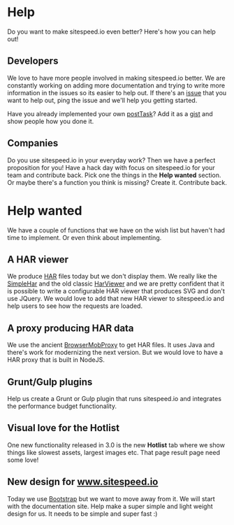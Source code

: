# Help
Do you want to make sitespeed.io even better? Here's how you can help out!

## Developers
We love to have more people involved in making sitespeed.io better. We are constantly working on adding more documentation and trying to write more information in the issues so its easier to help out. If there's an [issue](https://github.com/sitespeedio/sitespeed.io/issues) that you want to help out, ping the issue and we'll help you getting started.

Have you already implemented your own [postTask](http://www.sitespeed.io/documentation/#postTasks)? Add it as a [gist](http://gist.github.com/) and show people how you done it.

## Companies
Do you use sitespeed.io in your everyday work? Then we have a perfect proposition for you! Have a hack day with focus on sitespeed.io for your team and contribute back. Pick one the things in the **Help wanted** section. Or maybe there's a function you think is missing? Create it. Contribute back. 

# Help wanted
We have a couple of functions that we have on the wish list but haven't had time to implement. Or even think about implementing.  
## A HAR viewer
We produce [HAR](http://www.softwareishard.com/blog/har-12-spec/) files today but we don't display them. We really like the [SimpleHar](http://rafacesar.github.io/simplehar/) and the old classic [HarViewer](http://www.softwareishard.com/har/viewer/) and we are pretty confident that it is possible to write a configurable HAR viewer that produces SVG and don't use JQuery. We would love to add that new HAR viewer to sitespeed.io and help users to see how the requests are loaded.

## A proxy producing HAR data
We use the ancient [BrowserMobProxy](https://github.com/lightbody/browsermob-proxy ) to get HAR files. It uses Java and there's work for modernizing the next version. But we would love to have a HAR proxy that is built in NodeJS.

## Grunt/Gulp plugins
Help us create a Grunt or Gulp plugin that runs sitespeed.io and integrates the performance budget functionality.

## Visual love for the Hotlist
One new functionality released in 3.0 is the new **Hotlist** tab where we show things like slowest assets, largest images etc. That page result page need some love!

## New design for www.sitespeed.io
Today we use [Bootstrap](http://getbootstrap.com/) but we want to move away from it. We will start with the documentation site. Help make a super simple and light weight design for us. It needs to be simple and super fast :)
